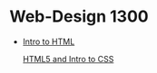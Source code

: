 # Web-Design 1300


<ul>
<li><a href="Intro_html/Intro_html/Index.html" target="_blank"> Intro to HTML </a></li>
    
<a href="HTML5_to_css intro/Index.html" target="_blank"> HTML5 and Intro to CSS </a>
</ul>